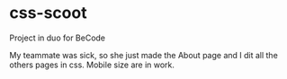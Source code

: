 # css-scoot
Project in duo for BeCode

My teammate was sick, so she just made the About page and I dit all the others pages in css.
Mobile size are in work.
